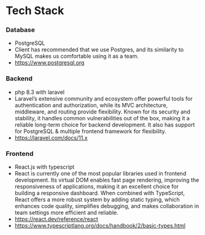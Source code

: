 # Tech Stack

### Database
- PostgreSQL
- Client has recommended that we use Postgres, and its similarity to MySQL makes us comfortable using it as a team.
- https://www.postgresql.org

### Backend
- php 8.3 with laravel
- Laravel’s extensive community and ecosystem offer powerful tools for authentication and authorization, while its MVC architecture, middleware, and routing provide flexibility. Known for its security and stability, it handles common vulnerabilities out of the box, making it a reliable long-term choice for backend development. It also has support for PostgreSQL & multiple frontend framework for flexibility.
- https://laravel.com/docs/11.x

### Frontend
- React.js with typescript
- React is currently one of the most popular libraries used in frontend development. Its virtual DOM enables fast page rendering, improving the responsiveness of applications, making it an excellent choice for building a responsive dashboard. When combined with TypeScript, React offers a more robust system by adding static typing, which enhances code quality, simplifies debugging, and makes collaboration in team settings more efficient and reliable.
- https://react.dev/reference/react
- https://www.typescriptlang.org/docs/handbook/2/basic-types.html